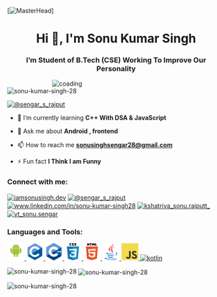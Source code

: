 [![MasterHead](https://wallpapers.com/images/hd/android-developer-h7st8z67whpp8axj.jpg)]

<h1 align="center">Hi 👋, I'm Sonu Kumar Singh</h1>
<h3 align="center">I’m Student of B.Tech (CSE) Working To Improve Our Personality</h3>
 <img align="right" alt="coading"  width="400" src="https://camo.githubusercontent.com/2366b34bb903c09617990fb5fff4622f3e941349e846ddb7e73df872a9d21233/68747470733a2f2f63646e2e6472696262626c652e636f6d2f75736572732f3733303730332f73637265656e73686f74732f363538313234332f6176656e746f2e676966" >


<p align="left"> <img src="https://komarev.com/ghpvc/?username=sonu-kumar-singh-28&label=Profile%20views&color=0e75b6&style=flat" alt="sonu-kumar-singh-28" /> </p>

<p align="left"> <a href="https://twitter.com/@sengar_s_rajput" target="blank"><img src="https://img.shields.io/twitter/follow/@sengar_s_rajput?logo=twitter&style=for-the-badge" alt="@sengar_s_rajput" /></a> </p>

- 🌱 I’m currently learning **C++ With DSA & JavaScript**

- 💬 Ask me about **Android , frontend**

- 📫 How to reach me **sonusinghsengar28@gmail.com**

- ⚡ Fun fact **I Think I am Funny**

<h3 align="left">Connect with me:</h3>
<p align="left">
<a href="https://dev.to/iamsonusingh.dev" target="blank"><img align="center" src="https://raw.githubusercontent.com/rahuldkjain/github-profile-readme-generator/master/src/images/icons/Social/devto.svg" alt="iamsonusingh.dev" height="30" width="40" /></a>
<a href="https://twitter.com/@sengar_s_rajput" target="blank"><img align="center" src="https://raw.githubusercontent.com/rahuldkjain/github-profile-readme-generator/master/src/images/icons/Social/twitter.svg" alt="@sengar_s_rajput" height="30" width="40" /></a>
<a href="https://linkedin.com/in/www.linkedin.com/in/sonu-kumar-singh28" target="blank"><img align="center" src="https://raw.githubusercontent.com/rahuldkjain/github-profile-readme-generator/master/src/images/icons/Social/linked-in-alt.svg" alt="www.linkedin.com/in/sonu-kumar-singh28" height="30" width="40" /></a>
<a href="https://instagram.com/kshatriya_sonu.rajputt_" target="blank"><img align="center" src="https://raw.githubusercontent.com/rahuldkjain/github-profile-readme-generator/master/src/images/icons/Social/instagram.svg" alt="kshatriya_sonu.rajputt_" height="30" width="40" /></a>
<a href="https://www.youtube.com/c/yt_sonu.sengar" target="blank"><img align="center" src="https://raw.githubusercontent.com/rahuldkjain/github-profile-readme-generator/master/src/images/icons/Social/youtube.svg" alt="yt_sonu.sengar" height="30" width="40" /></a>
</p>

<h3 align="left">Languages and Tools:</h3>
<p align="left"> <a href="https://developer.android.com" target="_blank" rel="noreferrer"> <img src="https://raw.githubusercontent.com/devicons/devicon/master/icons/android/android-original-wordmark.svg" alt="android" width="40" height="40"/> </a> <a href="https://www.cprogramming.com/" target="_blank" rel="noreferrer"> <img src="https://raw.githubusercontent.com/devicons/devicon/master/icons/c/c-original.svg" alt="c" width="40" height="40"/> </a> <a href="https://www.w3schools.com/cpp/" target="_blank" rel="noreferrer"> <img src="https://raw.githubusercontent.com/devicons/devicon/master/icons/cplusplus/cplusplus-original.svg" alt="cplusplus" width="40" height="40"/> </a> <a href="https://www.w3schools.com/css/" target="_blank" rel="noreferrer"> <img src="https://raw.githubusercontent.com/devicons/devicon/master/icons/css3/css3-original-wordmark.svg" alt="css3" width="40" height="40"/> </a> <a href="https://www.w3.org/html/" target="_blank" rel="noreferrer"> <img src="https://raw.githubusercontent.com/devicons/devicon/master/icons/html5/html5-original-wordmark.svg" alt="html5" width="40" height="40"/> </a> <a href="https://www.java.com" target="_blank" rel="noreferrer"> <img src="https://raw.githubusercontent.com/devicons/devicon/master/icons/java/java-original.svg" alt="java" width="40" height="40"/> </a> <a href="https://developer.mozilla.org/en-US/docs/Web/JavaScript" target="_blank" rel="noreferrer"> <img src="https://raw.githubusercontent.com/devicons/devicon/master/icons/javascript/javascript-original.svg" alt="javascript" width="40" height="40"/> </a> <a href="https://kotlinlang.org" target="_blank" rel="noreferrer"> <img src="https://www.vectorlogo.zone/logos/kotlinlang/kotlinlang-icon.svg" alt="kotlin" width="40" height="40"/> </a> </p>

<p><img align="left" src="https://github-readme-stats.vercel.app/api/top-langs?username=sonu-kumar-singh-28&show_icons=true&locale=en&layout=compact" alt="sonu-kumar-singh-28" /></p>

<p>&nbsp;<img align="center" src="https://github-readme-stats.vercel.app/api?username=sonu-kumar-singh-28&show_icons=true&locale=en" alt="sonu-kumar-singh-28" /></p>

<p><img align="center" src="https://github-readme-streak-stats.herokuapp.com/?user=sonu-kumar-singh-28&" alt="sonu-kumar-singh-28" /></p>

